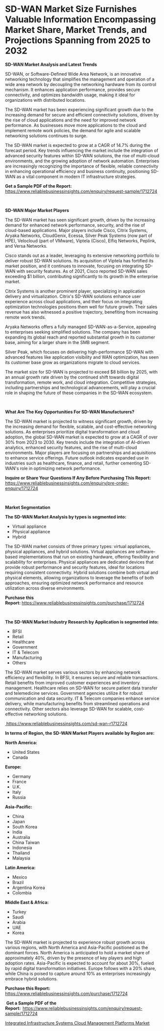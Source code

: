 <p><h1>SD-WAN Market Size Furnishes Valuable Information Encompassing Market Share, Market Trends, and Projections Spanning from 2025 to 2032</h1></p><p><strong>SD-WAN Market Analysis and Latest Trends</strong></p>
<p><p>SD-WAN, or Software-Defined Wide Area Network, is an innovative networking technology that simplifies the management and operation of a wide area network by decoupling the networking hardware from its control mechanism. It enhances application performance, provides secure connectivity, and optimizes bandwidth usage, making it ideal for organizations with distributed locations.</p><p>The SD-WAN market has been experiencing significant growth due to the increasing demand for secure and efficient connectivity solutions, driven by the rise of cloud applications and the need for improved network performance. As businesses move more applications to the cloud and implement remote work policies, the demand for agile and scalable networking solutions continues to surge.</p><p>The SD-WAN market is expected to grow at a CAGR of 14.7% during the forecast period. Key trends influencing the market include the integration of advanced security features within SD-WAN solutions, the rise of multi-cloud environments, and the growing adoption of network automation. Enterprises are increasingly recognizing the importance of flexible, reliable connectivity in enhancing operational efficiency and business continuity, positioning SD-WAN as a vital component in modern IT infrastructure strategies.</p></p>
<p><strong>Get a Sample PDF of the Report:&nbsp;</strong> <a href="https://www.reliablebusinessinsights.com/enquiry/request-sample/1712724?utm_campaign=3359&utm_medium=2&utm_source=Github&utm_content=ia&utm_term=28032025&utm_id=sd-wan">https://www.reliablebusinessinsights.com/enquiry/request-sample/1712724</a></p>
<p>&nbsp;</p>
<p><strong>SD-WAN Major Market Players</strong></p>
<p><p>The SD-WAN market has seen significant growth, driven by the increasing demand for enhanced network performance, security, and the rise of cloud-based applications. Major players include Cisco, Citrix Systems, Aryaka Networks, CloudGenix, Ecessa, Silver Peak Systems (now part of HPE), Velocloud (part of VMware), Viptela (Cisco), Elfiq Networks, Peplink, and Versa Networks.</p><p>Cisco stands out as a leader, leveraging its extensive networking portfolio to deliver robust SD-WAN solutions. Its acquisition of Viptela has fortified its market position, and it continues to innovate, focusing on integrating SD-WAN with security features. As of 2021, Cisco reported SD-WAN sales exceeding $1 billion, contributing significantly to its growth in the enterprise market.</p><p>Citrix Systems is another prominent player, specializing in application delivery and virtualization. Citrix's SD-WAN solutions enhance user experience across cloud applications, and their focus on integrating optimization technologies positions them well for future growth. Their sales revenue has also witnessed a positive trajectory, benefiting from increasing remote work trends.</p><p>Aryaka Networks offers a fully managed SD-WAN-as-a-Service, appealing to enterprises seeking simplified solutions. The company has been expanding its global reach and reported substantial growth in its customer base, aiming for a larger share in the SMB segment.</p><p>Silver Peak, which focuses on delivering high-performance SD-WAN with advanced features like application visibility and WAN optimization, has seen its customer base grow as organizations migrate to cloud services.</p><p>The market size for SD-WAN is projected to exceed $8 billion by 2025, with an annual growth rate driven by the continued shift towards digital transformation, remote work, and cloud integration. Competitive strategies, including partnerships and technological advancements, will play a crucial role in shaping the future of these companies in the SD-WAN ecosystem.</p></p>
<p>&nbsp;</p>
<p><strong>What Are The Key Opportunities For SD-WAN Manufacturers?</strong></p>
<p><p>The SD-WAN market is projected to witness significant growth, driven by the increasing demand for flexible, scalable, and cost-effective networking solutions. As enterprises prioritize digital transformation and cloud adoption, the global SD-WAN market is expected to grow at a CAGR of over 30% from 2023 to 2030. Key trends include the integration of AI-driven analytics, enhanced security features, and the rise of multi-cloud environments. Major players are focusing on partnerships and acquisitions to enhance service offerings. Future outlook indicates expanded use in industries such as healthcare, finance, and retail, further cementing SD-WAN's role in optimizing network performance.</p></p>
<p><strong>Inquire or Share Your Questions If Any Before Purchasing This Report:</strong> <a href="https://www.reliablebusinessinsights.com/enquiry/pre-order-enquiry/1712724?utm_campaign=3359&utm_medium=2&utm_source=Github&utm_content=ia&utm_term=28032025&utm_id=sd-wan">https://www.reliablebusinessinsights.com/enquiry/pre-order-enquiry/1712724</a></p>
<p>&nbsp;</p>
<p><strong>Market Segmentation</strong></p>
<p><strong>The SD-WAN Market Analysis by types is segmented into:</strong></p>
<p><ul><li>Virtual appliance</li><li>Physical appliance</li><li>Hybrid</li></ul></p>
<p><p>The SD-WAN market consists of three primary types: virtual appliances, physical appliances, and hybrid solutions. Virtual appliances are software-based implementations that run on existing hardware, offering flexibility and scalability for enterprises. Physical appliances are dedicated devices that provide robust performance and security features, ideal for locations requiring consistent connectivity. Hybrid solutions combine both virtual and physical elements, allowing organizations to leverage the benefits of both approaches, ensuring optimized network performance and resource utilization across diverse environments.</p></p>
<p><strong>Purchase this Report:&nbsp;</strong><a href="https://www.reliablebusinessinsights.com/purchase/1712724?utm_campaign=3359&utm_medium=2&utm_source=Github&utm_content=ia&utm_term=28032025&utm_id=sd-wan">https://www.reliablebusinessinsights.com/purchase/1712724</a></p>
<p>&nbsp;</p>
<p><strong>The SD-WAN Market Industry Research by Application is segmented into:</strong></p>
<p><ul><li>BFSI</li><li>Retail</li><li>Healthcare</li><li>Government</li><li>IT & Telecom</li><li>Manufacturing</li><li>Others</li></ul></p>
<p><p>The SD-WAN market serves various sectors by enhancing network efficiency and flexibility. In BFSI, it ensures secure and reliable transactions. Retail benefits from improved customer experiences and inventory management. Healthcare relies on SD-WAN for secure patient data transfer and telemedicine services. Government agencies utilize it for robust communication and data security. IT & Telecom companies enhance service delivery, while manufacturing benefits from streamlined operations and connectivity. Other sectors also leverage SD-WAN for scalable, cost-effective networking solutions.</p></p>
<p><a href="https://www.reliablebusinessinsights.com/sd-wan-r1712724?utm_campaign=3359&utm_medium=2&utm_source=Github&utm_content=ia&utm_term=28032025&utm_id=sd-wan">&nbsp;https://www.reliablebusinessinsights.com/sd-wan-r1712724</a></p>
<p><strong>In terms of Region, the SD-WAN Market Players available by Region are:</strong></p>
<p>
    <p> <strong> North America: </strong>
        <ul>
            <li>United States</li>
            <li>Canada</li>
        </ul>
        </p> 
    <p> <strong> Europe: </strong>
        <ul>
            <li>Germany</li>
            <li>France</li>
            <li>U.K.</li>
            <li>Italy</li>
            <li>Russia</li>
        </ul>
        </p> 
    <p> <strong> Asia-Pacific: </strong>
        <ul>
            <li>China</li>
            <li>Japan</li>
            <li>South Korea</li>
            <li>India</li>
            <li>Australia</li>
            <li>China Taiwan</li>
            <li>Indonesia</li>
            <li>Thailand</li>
            <li>Malaysia</li>
        </ul>
        </p> 
    <p> <strong> Latin America: </strong>
        <ul>
            <li>Mexico</li>
            <li>Brazil</li>
            <li>Argentina Korea</li>
            <li>Colombia</li>
        </ul>
        </p> 
    <p> <strong> Middle East & Africa: </strong>
        <ul>
            <li>Turkey</li>
            <li>Saudi</li>
            <li>Arabia</li>
            <li>UAE</li>
            <li>Korea</li>
        </ul>
    </p>
    </p>
<p><p>The SD-WAN market is projected to experience robust growth across various regions, with North America and Asia-Pacific positioned as the dominant forces. North America is anticipated to hold a market share of approximately 40%, driven by the presence of key players and high adoption rates. Asia-Pacific is expected to account for about 30%, fueled by rapid digital transformation initiatives. Europe follows with a 20% share, while China is poised to capture around 10% as enterprises increasingly embrace hybrid solutions.</p></p>
<p><strong>Purchase this Report: </strong><a href="https://www.reliablebusinessinsights.com/purchase/1712724?utm_campaign=3359&utm_medium=2&utm_source=Github&utm_content=ia&utm_term=28032025&utm_id=sd-wan">https://www.reliablebusinessinsights.com/purchase/1712724</a></p>
<p>&nbsp;<strong>Get a Sample PDF of the Report:&nbsp;&nbsp;</strong><a href="https://www.reliablebusinessinsights.com/enquiry/request-sample/1712724?utm_campaign=3359&utm_medium=2&utm_source=Github&utm_content=ia&utm_term=28032025&utm_id=sd-wan">https://www.reliablebusinessinsights.com/enquiry/request-sample/1712724</a></p>
<p><strong></strong></p>
<p><p><a href="https://github.com/duscarajlha/Market-Research-Report-List-1/blob/main/integrated-infrastructure-systems-cloud-management-platforms-market.md?utm_campaign=3359&utm_medium=2&utm_source=Github&utm_content=ia&utm_term=28032025&utm_id=sd-wan">Integrated Infrastructure Systems Cloud Management Platforms Market</a></p></p>